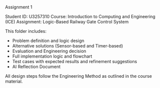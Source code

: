 Assignment 1

Student ID: U3257310
Course: Introduction to Computing and Engineering (ICE)
Assignment: Logic-Based Railway Gate Control System

This folder includes:
- Problem definition and logic design
- Alternative solutions (Sensor-based and Timer-based)
- Evaluation and Engineering decision
- Full implementation logic and flowchart
- Test cases with expected results and refinement suggestions
- AI Reflection Document

All design steps follow the Engineering Method as outlined in the course material.

